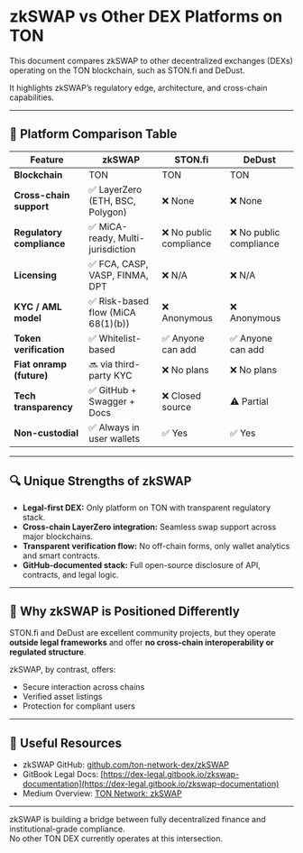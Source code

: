 # zkSWAP vs Other DEX Platforms on TON

This document compares zkSWAP to other decentralized exchanges (DEXs) operating on the TON blockchain, such as STON.fi and DeDust.

It highlights zkSWAP’s regulatory edge, architecture, and cross-chain capabilities.

---

## 🧩 Platform Comparison Table

| Feature                        | **zkSWAP**                          | STON.fi                           | DeDust                         |
|-------------------------------|-------------------------------------|------------------------------------|--------------------------------|
| **Blockchain**                | TON                                 | TON                                | TON                            |
| **Cross-chain support**       | ✅ LayerZero (ETH, BSC, Polygon)     | ❌ None                             | ❌ None                         |
| **Regulatory compliance**     | ✅ MiCA-ready, Multi-jurisdiction    | ❌ No public compliance             | ❌ No public compliance         |
| **Licensing**                 | ✅ FCA, CASP, VASP, FINMA, DPT       | ❌ N/A                              | ❌ N/A                          |
| **KYC / AML model**           | ✅ Risk-based flow (MiCA 68(1)(b))   | ❌ Anonymous                        | ❌ Anonymous                    |
| **Token verification**        | ✅ Whitelist-based                   | ✅ Anyone can add                   | ✅ Anyone can add               |
| **Fiat onramp (future)**      | 🔜 via third-party KYC              | ❌ No plans                         | ❌ No plans                     |
| **Tech transparency**         | ✅ GitHub + Swagger + Docs           | ❌ Closed source                    | ⚠️ Partial                     |
| **Non-custodial**             | ✅ Always in user wallets            | ✅ Yes                              | ✅ Yes                          |

---

## 🔍 Unique Strengths of zkSWAP

- **Legal-first DEX:** Only platform on TON with transparent regulatory stack.
- **Cross-chain LayerZero integration:** Seamless swap support across major blockchains.
- **Transparent verification flow:** No off-chain forms, only wallet analytics and smart contracts.
- **GitHub-documented stack:** Full open-source disclosure of API, contracts, and legal logic.

---

## 🔐 Why zkSWAP is Positioned Differently

STON.fi and DeDust are excellent community projects, but they operate **outside legal frameworks** and offer **no cross-chain interoperability or regulated structure**.

zkSWAP, by contrast, offers:
- Secure interaction across chains  
- Verified asset listings  
- Protection for compliant users

---

## 🔗 Useful Resources

- zkSWAP GitHub: [github.com/ton-network-dex/zkSWAP](https://github.com/ton-network-dex/zkSWAP)
- GitBook Legal Docs: [https://dex-legal.gitbook.io/zkswap-documentation](https://dex-legal.gitbook.io/zkswap-documentation)
- Medium Overview: [TON Network: zkSWAP](https://medium.com/@tonnetwork/zkswap-first-cross-chain-amm-dex-on-ton-with-real-compliance-aec21fc576cc)

---

zkSWAP is building a bridge between fully decentralized finance and institutional-grade compliance.  
No other TON DEX currently operates at this intersection.
